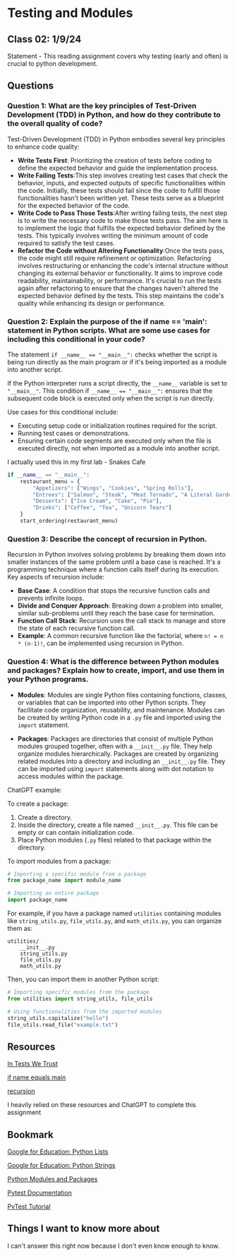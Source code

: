 # Testing and Modules

## Class 02: 1/9/24

Statement - This reading assignment covers why testing (early and often) is crucial to python development.

## Questions

### Question 1: What are the key principles of Test-Driven Development (TDD) in Python, and how do they contribute to the overall quality of code?


Test-Driven Development (TDD) in Python embodies several key principles to enhance code quality:

- **Write Tests First**: Prioritizing the creation of tests before coding to define the expected behavior and guide the implementation process.
- **Write Failing Tests**:This step involves creating test cases that check the behavior, inputs, and expected outputs of specific functionalities within the code. Initially, these tests should fail since the code to fulfill those functionalities hasn't been written yet. These tests serve as a blueprint for the expected behavior of the code.
- **Write Code to Pass Those Tests**:After writing failing tests, the next step is to write the necessary code to make those tests pass. The aim here is to implement the logic that fulfills the expected behavior defined by the tests. This typically involves writing the minimum amount of code required to satisfy the test cases.
- **Refactor the Code without Altering Functionality**:Once the tests pass, the code might still require refinement or optimization. Refactoring involves restructuring or enhancing the code's internal structure without changing its external behavior or functionality. It aims to improve code readability, maintainability, or performance. It's crucial to run the tests again after refactoring to ensure that the changes haven't altered the expected behavior defined by the tests. This step maintains the code's quality while enhancing its design or performance.

### Question 2: Explain the purpose of the if __name__ == '__main__': statement in Python scripts. What are some use cases for including this conditional in your code?


The statement `if __name__ == "__main__":` checks whether the script is being run directly as the main program or if it's being imported as a module into another script.

If the Python interpreter runs a script directly, the `__name__` variable is set to `"__main__"`. This condition if `__name__ == "__main__":` ensures that the subsequent code block is executed only when the script is run directly.

Use cases for this conditional include:

- Executing setup code or initialization routines required for the script.
- Running test cases or demonstrations.
- Ensuring certain code segments are executed only when the file is executed directly, not when imported as a module into another script.

I actually used this in my first lab - Snakes Cafe

```python
if __name__ == "__main__":
    restaurant_menu = {
        "Appetizers": ["Wings", "Cookies", "Spring Rolls"],
        "Entrees": ["Salmon", "Steak", "Meat Tornado", "A Literal Garden"],
        "Desserts": ["Ice Cream", "Cake", "Pie"],
        "Drinks": ["Coffee", "Tea", "Unicorn Tears"]
    }
    start_ordering(restaurant_menu)
```

### Question 3: Describe the concept of recursion in Python.

Recursion in Python involves solving problems by breaking them down into smaller instances of the same problem until a base case is reached. It's a programming technique where a function calls itself during its execution. Key aspects of recursion include:

- **Base Case**: A condition that stops the recursive function calls and prevents infinite loops.
- **Divide and Conquer Approach**: Breaking down a problem into smaller, similar sub-problems until they reach the base case for termination.
- **Function Call Stack**: Recursion uses the call stack to manage and store the state of each recursive function call.
- **Example**: A common recursive function like the factorial, where `n! = n * (n-1)!`, can be implemented using recursion in Python.

### Question 4: What is the difference between Python modules and packages? Explain how to create, import, and use them in your Python programs.

- **Modules**: Modules are single Python files containing functions, classes, or variables that can be imported into other Python scripts. They facilitate code organization, reusability, and maintenance. Modules can be created by writing Python code in a `.py` file and imported using the `import` statement.

- **Packages**: Packages are directories that consist of multiple Python modules grouped together, often with a `__init__.py` file. They help organize modules hierarchically. Packages are created by organizing related modules into a directory and including an `__init__.py` file. They can be imported using `import` statements along with dot notation to access modules within the package.

ChatGPT example:

To create a package:

1. Create a directory.
2. Inside the directory, create a file named `__init__.py`. This file can be empty or can contain initialization code.
3. Place Python modules (`.py` files) related to that package within the directory.

To import modules from a package:

```python
# Importing a specific module from a package
from package_name import module_name

# Importing an entire package
import package_name
```

For example, if you have a package named `utilities` containing modules like `string_utils.py`, `file_utils.py`, and `math_utils.py`, you can organize them as:

```
utilities/
    __init__.py
    string_utils.py
    file_utils.py
    math_utils.py
```

Then, you can import them in another Python script:

```python
# Importing specific modules from the package
from utilities import string_utils, file_utils

# Using functionalities from the imported modules
string_utils.capitalize("hello")
file_utils.read_file("example.txt")
```

## Resources

[In Tests We Trust](https://code.likeagirl.io/in-tests-we-trust-tdd-with-python-af69f47e6932)

[if name equals main](https://www.geeksforgeeks.org/what-does-the-if-__name__-__main__-do/)

[recursion](https://www.geeksforgeeks.org/recursion/)

I heavily relied on these resources and ChatGPT to complete this assignment

## Bookmark

[Google for Education: Python Lists](https://developers.google.com/edu/python/lists)

[Google for Education: Python Strings](https://developers.google.com/edu/python/strings)

[Python Modules and Packages](https://realpython.com/python-modules-packages/)

[Pytest Documentation](https://docs.pytest.org/en/latest/)

[PyTest Tutorial](https://www.guru99.com/pytest-tutorial.html)

## Things I want to know more about

I can't answer this right now because I don't even know enough to know.
